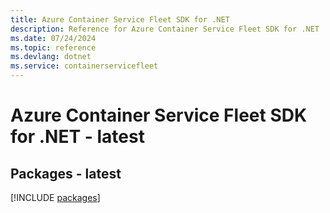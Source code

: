 ```yaml
---
title: Azure Container Service Fleet SDK for .NET
description: Reference for Azure Container Service Fleet SDK for .NET
ms.date: 07/24/2024
ms.topic: reference
ms.devlang: dotnet
ms.service: containerservicefleet
---
```

# Azure Container Service Fleet SDK for .NET - latest
## Packages - latest
[!INCLUDE [packages](container-service-fleet-index.md)]
